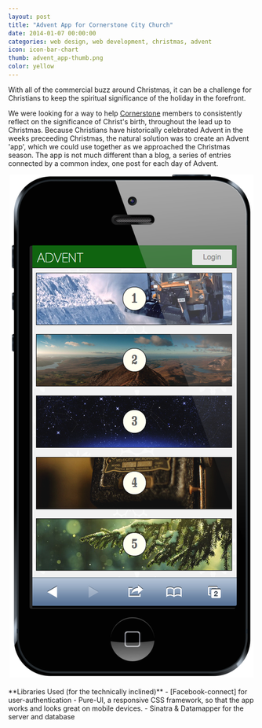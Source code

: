 ```yaml
---
layout: post
title: "Advent App for Cornerstone City Church"
date: 2014-01-07 00:00:00
categories: web design, web development, christmas, advent
icon: icon-bar-chart
thumb: advent_app-thumb.png
color: yellow 
---
```

With all of the commercial buzz around Christmas, it can be a challenge for Christians to keep the spiritual significance of the holiday in the forefront. 

We were looking for a way to help [Cornerstone](http://cornerstonecity.eu) members to consistently reflect on the significance of Christ's birth, throughout the lead up to Christmas. Because Christians have historically celebrated Advent in the weeks preceeding Christmas, the natural solution was to create an Advent 'app', which we could use together as we approached the Christmas season. The app is not much different than a blog, a series of entries connected by a common index, one post for each day of Advent.


<center>
<img src='/img/advent_app.png' alt='advent app'/>
</center>

<br>
**Libraries Used (for the technically inclined)**
- [Facebook-connect] for user-authentication
-	Pure-UI, a responsive CSS framework, so that the app works and looks great on mobile devices.
-	Sinatra &amp; Datamapper for the server and database

